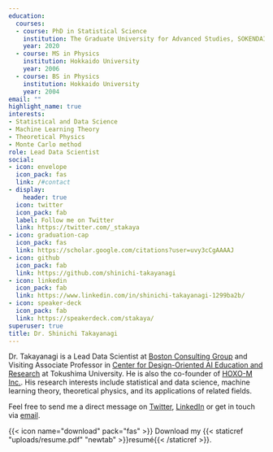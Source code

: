 ```yaml
---
education:
  courses:
  - course: PhD in Statistical Science
    institution: The Graduate University for Advanced Studies, SOKENDAI
    year: 2020
  - course: MS in Physics
    institution: Hokkaido University
    year: 2006
  - course: BS in Physics
    institution: Hokkaido University
    year: 2004
email: ""
highlight_name: true
interests:
- Statistical and Data Science
- Machine Learning Theory
- Theoretical Physics
- Monte Carlo method
role: Lead Data Scientist
social:
- icon: envelope
  icon_pack: fas
  link: /#contact
- display:
    header: true
  icon: twitter
  icon_pack: fab
  label: Follow me on Twitter
  link: https://twitter.com/_stakaya
- icon: graduation-cap
  icon_pack: fas
  link: https://scholar.google.com/citations?user=uvy3cCgAAAAJ
- icon: github
  icon_pack: fab
  link: https://github.com/shinichi-takayanagi
- icon: linkedin
  icon_pack: fab
  link: https://www.linkedin.com/in/shinichi-takayanagi-1299ba2b/
- icon: speaker-deck
  icon_pack: fab
  link: https://speakerdeck.com/stakaya/
superuser: true
title: Dr. Shinichi Takayanagi
---
```


Dr. Takayanagi is a Lead Data Scientist at [Boston Consulting Group](https://www.bcg.com) and Visiting Associate Professor in [Center for Design-Oriented AI Education and Research](https://www.tokushima-u.ac.jp/ai/about/staff/#wrap) at Tokushima University. He is also the co-founder of [HOXO-M Inc.](https://hoxo-m.com/).
His research interests include statistical and data science, machine learning theory, theoretical physics, and its applications of related fields.

Feel free to send me a direct message on [Twitter](https://twitter.com/_stakaya), [LinkedIn](https://www.linkedin.com/in/shinichi-takayanagi-1299ba2b/) or get in touch via [email](shinichi.takayanagi@gmail.com).

{{< icon name="download" pack="fas" >}} Download my {{< staticref "uploads/resume.pdf" "newtab" >}}resumé{{< /staticref >}}.
